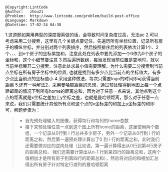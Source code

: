 ```
@Copyright:LintCode
@Author:   zhou21
@Problem:  http://www.lintcode.com/problem/build-post-office
@Language: Markdown
@Datetime: 17-02-24 04:38
```

1.这道题如果用典型的深度搜索做的话，会导致时间复杂度过高，无法ac
2.可以考虑采用二分搜索，这里有几个关键点要记住，先遍历所有坐标位置，记录所有房子的横纵坐标，并分别对两个列表排序，然后按照排序后的列表依次计算1个、2个、、、到n个房子的坐标累加和，注意此处在列表中要先添加一个0作为0个房子的坐标和，这个小细节要注意
3.然后遍历数组，每当发现当前位置是空地时，就以当前坐标展开二分搜索，注意此处求最小值需要理解，为什么需要二分搜索到当前点坐标在所有房子坐标中的位置, 也就是找到有多少点比当前点的坐标值大，有多少点比当前点的坐标值小
4.采用这种做法，每次只需要logn的时间即可获得当前距离
5.还有一种解法2，采用曼哈顿距离的思想，通过预处理得到地图上每一个点建邮局的情况下到所有home的距离总和，因为对于任意一点来说，其他点到这个点的距离就是x坐标之差加上y坐标之差，也就是曼哈顿距离，那么对于任意一点来说，我们只需要统计其他所有点和这个点的x坐标差的和加上y坐标差的和即可，解题步骤为：
> + 首先预处理输入的图像，获得每行和每列的home总数
> + 接下来预处理任意一点到这个图上所有home的距离，这里使用两个数组，一个记录从0行到 i 行总共多少房子，另外一个记录从0行到 i 行的距离之和，然后第一遍预处理计算出了0 到 i 行的距离之和，此时我们还需要做对应的逆向处理（比如说，第一遍计算得出从0行到第4行房子的距离总和， 我们还需要计算出从n-1 行到第四行的距离总和，这两个值相加才是所有房子到第四行的距离总和），然后将对应的和相加汇总得出所有房子针对特定行或列的曼哈顿距离